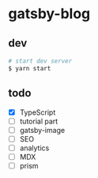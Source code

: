 # gatsby-blog

## dev

```sh
# start dev server
$ yarn start
```

## todo

- [x] TypeScript
- [ ] tutorial part
- [ ] gatsby-image
- [ ] SEO
- [ ] analytics
- [ ] MDX
- [ ] prism

